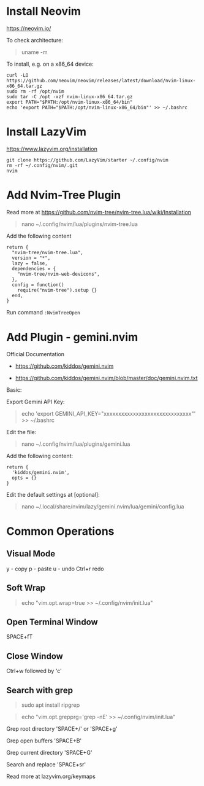 # Install Neovim

https://neovim.io/

To check architecture:

> uname -m

To install, e.g. on a x86_64 device:

```
curl -LO https://github.com/neovim/neovim/releases/latest/download/nvim-linux-x86_64.tar.gz
sudo rm -rf /opt/nvim
sudo tar -C /opt -xzf nvim-linux-x86_64.tar.gz
export PATH="$PATH:/opt/nvim-linux-x86_64/bin"
echo 'export PATH="$PATH:/opt/nvim-linux-x86_64/bin"' >> ~/.bashrc 
```

# Install LazyVim

https://www.lazyvim.org/installation

```
git clone https://github.com/LazyVim/starter ~/.config/nvim
rm -rf ~/.config/nvim/.git
nvim
```

# Add Nvim-Tree Plugin

Read more at https://github.com/nvim-tree/nvim-tree.lua/wiki/Installation

> nano ~/.config/nvim/lua/plugins/nvim-tree.lua

Add the following content

```
return {
  "nvim-tree/nvim-tree.lua",
  version = "*",
  lazy = false,
  dependencies = {
    "nvim-tree/nvim-web-devicons",
  },
  config = function()
    require("nvim-tree").setup {}
  end,
}
```

Run command `:NvimTreeOpen`

# Add Plugin - gemini.nvim

Official Documentation

* https://github.com/kiddos/gemini.nvim

* https://github.com/kiddos/gemini.nvim/blob/master/doc/gemini.nvim.txt

Basic:

Export Gemini API Key:

> echo 'export GEMINI_API_KEY="xxxxxxxxxxxxxxxxxxxxxxxxxxxxxx"' >> ~/.bashrc

Edit the file:

> nano ~/.config/nvim/lua/plugins/gemini.lua

Add the following content:

```
return {
  'kiddos/gemini.nvim',
  opts = {}
}
```

Edit the default settings at [optional]:

> nano ~/.local/share/nvim/lazy/gemini.nvim/lua/gemini/config.lua

# Common Operations

## Visual Mode

y - copy
p - paste
u - undo
Ctrl+r redo

## Soft Wrap

> echo "vim.opt.wrap=true >> ~/.config/nvim/init.lua"

## Open Terminal Window

SPACE+fT

## Close Window

Ctrl+w followed by 'c'

## Search with grep

> sudo apt install ripgrep 

> echo "vim.opt.grepprg='grep -nE' >> ~/.config/nvim/init.lua"

Grep root directory 'SPACE+/' or 'SPACE+g'

Grep open buffers 'SPACE+B'

Grep current directory 'SPACE+G'

Search and replace 'SPACE+sr'

Read more at lazyvim.org/keymaps

